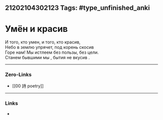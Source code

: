 21202104302123
Tags: #type_unfinished_anki
---
# Умён и красив

И того, кто умен, и того, кто красив, <br>Небо в землю упрячет, под корень скосив <br>Горе нам! Мы истлеем без пользы, без цели.<br>Станем бывшими мы , бытия не вкусив .

---
### Zero-Links
- [[00 詩 poetry]]
---
### Links
-